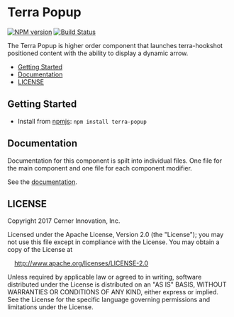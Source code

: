 # Terra Popup


[![NPM version](http://img.shields.io/npm/v/terra-popup.svg)](https://www.npmjs.org/package/terra-popup)
[![Build Status](https://travis-ci.org/cerner/terra-core.svg?branch=master)](https://travis-ci.org/cerner/terra-core)

The Terra Popup is higher order component that launches terra-hookshot positioned content with the ability to display a dynamic arrow.

- [Getting Started](#getting-started)
- [Documentation](#documentation)
- [LICENSE](#license)

## Getting Started

- Install from [npmjs](https://www.npmjs.com): `npm install terra-popup`

## Documentation

Documentation for this component is spilt into individual files.
One file for the main component and one file for each component modifier.

See the [documentation](docs/).

## LICENSE

Copyright 2017 Cerner Innovation, Inc.

Licensed under the Apache License, Version 2.0 (the "License"); you may not use this file except in compliance with the License. You may obtain a copy of the License at

&nbsp;&nbsp;&nbsp;&nbsp;http://www.apache.org/licenses/LICENSE-2.0

Unless required by applicable law or agreed to in writing, software distributed under the License is distributed on an "AS IS" BASIS, WITHOUT WARRANTIES OR CONDITIONS OF ANY KIND, either express or implied. See the License for the specific language governing permissions and limitations under the License.
